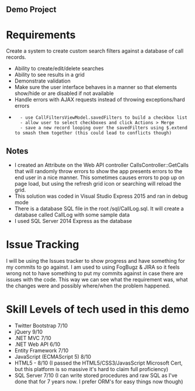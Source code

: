 Demo Project
------------

# Requirements
Create a system to create custom search filters against a database of call records.
- Ability to create/edit/delete searches
- Ability to see results in a grid
- Demonstrate validation
- Make sure the user interface behaves in a manner so that elements show/hide or are disabled if not available
- Handle errors with AJAX requests instead of throwing exceptions/hard errors
- ~~~Merge multiple searches~~~ I didn't get to this, but it'd be fairly straight forward to implement:
	- use CallFiltersViewModel.savedFilters to build a checkbox list
	- allow user to select checkboxes and click Actions > Merge
	- save a new record looping over the savedFilters using $.extend to smash them together (this could lead to conflicts though)

## Notes
- I created an Attribute on the Web API controller CallsController::GetCalls that will randomly throw errors to show the app presents errors to the end user in a nice manner. This sometimes causes errors to pop up on page load, but using the refresh grid icon or searching will reload the grid.
- This solution was coded in Visual Studio Express 2015 and ran in debug mode
- There is a database SQL file in the root /sql/CallLog.sql. It will create a database called CallLog with some sample data
- I used SQL Server 2014 Express as the database

# Issue Tracking
I will be using the Issues tracker to show progress and have something for my commits to go against. I am used to using FogBugz & JIRA so it feels wrong not to have something to put my commits against in case there are issues with the code. This way we can see what the requirement was, what the changes were and possibly where/when the problem happened.

# Skill Levels of tech used in this demo
- Twitter Bootstrap 7/10
- jQuery 9/10
- .NET MVC 7/10
- .NET Web API 6/10
- Entity Framework 7/10
- JavaScript (ECMAScript 5) 8/10
- HTML5 - 8/10 (I passed the HTML5/CSS3/JavasScript Microsoft Cert, but this platform is so massive it's hard to claim full proficiency)
- SQL Server 7/10 (I can write stored procedures and raw SQL as I've done that for 7 years now. I prefer ORM's for easy things now though)